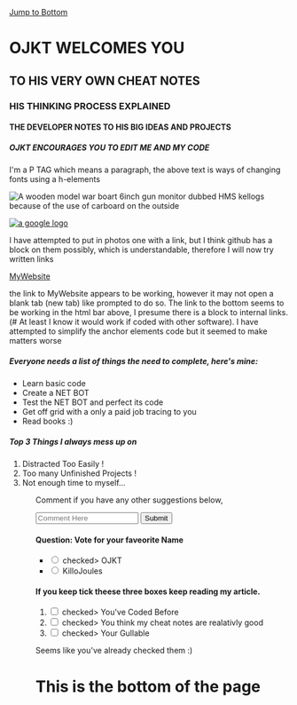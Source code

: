 <!DOCTYPE html>
<html>
	<head>
		<title>OJKT's World of Code</title>
	</head>
<a href="#footer">Jump to Bottom</a>
<!--
<p>to make things faster to edit, I am going to add a jump to bottom link at the top of the code text. 
Just another repository, to share with friends and collaborators intrested </p>
<p>kitty ipsum and lorum ipsum... yes I'm not so smart and clued up on code yet, but as far as I am aware there are many coding languages and theese are two I've never heard before but must be very similar. I have heard of Python and Cali Linux and will hopefully one day learn theese too</p>
<p>CTRL slash / allows me to make this bit un-hidden and hide with as seen as a web developer and not a net browser.
I'm going to attemp to create a NET Bot and other material on my acount... and use it as notes and material for future projects I do to refer back onto
-->
<h1>OJKT WELCOMES YOU</h1> 
<h2>TO HIS VERY OWN CHEAT NOTES</h2>
<h3>HIS THINKING PROCESS EXPLAINED</h3>
<h4>THE DEVELOPER NOTES TO HIS BIG IDEAS AND PROJECTS</h4>
<h5>OJKT ENCOURAGES YOU TO EDIT ME AND MY CODE</h5>
<!--
see the difference between the fonts I have used above.
-->
<main>
<p>I'm a P TAG which means a paragraph, the above text is ways of changing fonts using a h-elements</p>
</main>
<!--
I have just used basic HTML tags and expressing knowledge on HTML5 Elements
-->

<img src="https://www.google.co.uk/url?sa=i&rct=j&q=&esrc=s&source=images&cd=&cad=rja&uact=8&ved=2ahUKEwikifTJ-rXeAhXkA8AKHW0rB-YQjRx6BAgBEAU&url=https%3A%2F%2Fwww.instructables.com%2Fid%2FBuilding-Model-Boats-HMS-Ajax%2F&psig=AOvVaw2120saleFSzK0pryezep_1&ust=1541256571327636" alt="A wooden model war boart 6inch gun monitor dubbed HMS kellogs because of the use of carboard on the outside">

<!--
above i have attempted to put in a photo relevant to me, im going to try again with a more basic photo
-->

<a href="#"><img src="https://www.google.co.uk/url?sa=i&rct=j&q=&esrc=s&source=images&cd=&cad=rja&uact=8&ved=2ahUKEwjPmL7r-7XeAhWHD8AKHTogArsQjRx6BAgBEAU&url=https%3A%2F%2Fwww.theverge.com%2F2015%2F9%2F1%2F9239769%2Fnew-google-logo-announced&psig=AOvVaw0lni9X_QXc-NFjL53AiCRG&ust=1541256984536692" alt="a google logo"></a>

<p>I have attempted to put in photos one with a link, but I think github has a block on them possibly, which is understandable, therefore I will now try written links<p>
	
<a href="http://killojoulesstyle.simplesite.com/440660702" target="_blank">MyWebsite</a>
<p>the link to MyWebsite appears to be working, however it may not open a blank tab (new tab) like prompted to do so. The link to the bottom seems to be working in the html bar above, I presume there is a block to internal links. (# At least I know it would work if coded with other software). I have attempted to simplify the anchor elements code but it seemed to make matters worse</p>

<!-- a (href="#") is a link you are not sure where will link to yet, internal and external links use a hashtag -->

<h5>Everyone needs a list of things the need to complete, here's mine:</h5>
	<ul>
	<li>Learn basic code</li>
	<li>Create a NET BOT</li>
	<li>Test the NET BOT and perfect its code</li>
	<li>Get off grid with a only a paid job tracing to you</li>
	<li>Read books :)</li>
	</ul>
<h5>Top 3 Things I always mess up on</h5>
	<ol>
	<li>Distracted Too Easily !</li>
	<li>Too many Unfinished Projects !</li>
	<li>Not enough time to myself... </li>
	<ol>
		<main>
			<p></P>
<p>
	Comment if you have any other suggestions below,
</p>
<form action="Submit Info"/>
<input type="text" placeholder="Comment Here" required/>
<button type="submit">Submit</button>
</form>
<!--Why this doesn't work i dont know, but there maybe more code i have missed to acheive this comment box-->
		</main>
<div>
			<h4>Question: Vote for your faveorite Name</h4>
	<ul>
	<li><input id="OJKT" type="radio" name="OJKT-KilloJoules"> checked>
		<label for="OJKT">OJKT</label></li>
	<li><input id="KilloJoules" type="radio" name="OJKT-KilloJoules">
		<label for="KilloJoules">KilloJoules</label></li>
	</ul>
</div>
	<!--
	This only apears after i have saved the work and want to reveiw is, i do not wish to refresh the page incase i lose some work. alright, so radio buttons don't work, lets try a different type, check boxes
	-->

<h4>If you keep tick theese three boxes keep reading my article.</h4>
	<ol>
	<li><label for="You've Coded Before"><input id="You've Coded Before" type="checkbox" name="personality"> checked> You've Coded Before</label></li>
	<li><label for="You think my cheat notes are realativly good"><input id="You think my cheat notes are realativly good" 		type="checkbox" name="personality"> checked> You think my cheat notes are realativly good</label></li>
	<li><label for="Your Gullable"><input id="Your Gullable" type="checkbox" name="personality"> checked> Your Gullable</label></li>
	</ol>
	<!--The above checkboxes dont appear but i must try them on another software at some point. any suggestions-->
	<p></p>
	<p>Seems like you've already checked them :)</p>

<!--so yeah, i tried listing the form labels and checkboxes in both orderd and unorderd lists.... it worked-->




<footer id="footer"> <h1>This is the bottom of the page</h1> <!--of the code, no code to be written beyond this point--></footer>
</html>
